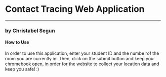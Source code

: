 # Contact Tracing Web Application
---
### by Christabel Segun

#### How to Use
In order to use this application, enter your student ID and the numbe rof the room you are currently in. Then, click on the submit button and keep your chromebook open, in order for the website to collect your location data and keep you safe! :)
